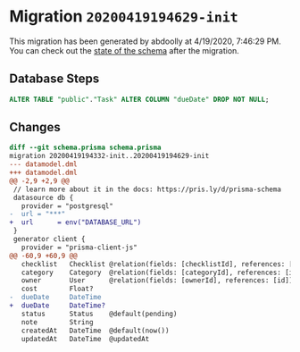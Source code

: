 # Migration `20200419194629-init`

This migration has been generated by abdoolly at 4/19/2020, 7:46:29 PM.
You can check out the [state of the schema](./schema.prisma) after the migration.

## Database Steps

```sql
ALTER TABLE "public"."Task" ALTER COLUMN "dueDate" DROP NOT NULL;
```

## Changes

```diff
diff --git schema.prisma schema.prisma
migration 20200419194332-init..20200419194629-init
--- datamodel.dml
+++ datamodel.dml
@@ -2,9 +2,9 @@
 // learn more about it in the docs: https://pris.ly/d/prisma-schema
 datasource db {
   provider = "postgresql"
-  url = "***"
+  url      = env("DATABASE_URL")
 }
 generator client {
   provider = "prisma-client-js"
@@ -60,9 +60,9 @@
   checklist   Checklist @relation(fields: [checklistId], references: [id])
   category    Category  @relation(fields: [categoryId], references: [id])
   owner       User      @relation(fields: [ownerId], references: [id])
   cost        Float?
-  dueDate     DateTime
+  dueDate     DateTime?
   status      Status    @default(pending)
   note        String
   createdAt   DateTime  @default(now())
   updatedAt   DateTime  @updatedAt
```


